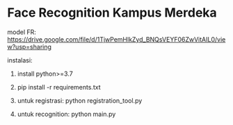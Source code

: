 # Face Recognition Kampus Merdeka
model FR: https://drive.google.com/file/d/1TjwPemHlkZyd_BNQsVEYF06ZwVitAIL0/view?usp=sharing


instalasi:

1. install python>=3.7

2. pip install -r requirements.txt

3. untuk registrasi: python registration_tool.py

4. untuk recognition: python main.py